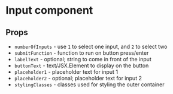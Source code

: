 # Input component

## Props

- `numberOfInputs` - use `1` to select one input, and `2` to select two
- `submitFunction` - function to run on button press/enter
- `labelText` - optional; string to come in front of the input
- `buttonText` - text/JSX.Element to display on the button
- `placeholder1` - placeholder text for input 1
- `placeholder2` - optional; placeholder text for input 2
- `stylingClasses` - classes used for styling the outer container

